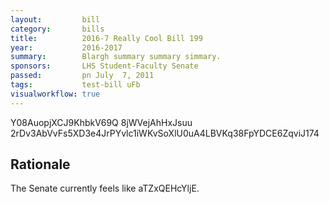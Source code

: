 ```yaml
---
layout:         bill
category:       bills
title:          2016-7 Really Cool Bill 199
year:           2016-2017
summary:        Blargh summary summary simmary.
sponsors:       LHS Student-Faculty Senate
passed:         pn July  7, 2011
tags:           test-bill uFb
visualworkflow: true
---
```



Y08AuopjXCJ9KhbkV69Q 8jWVejAhHxJsuu 2rDv3AbVvFs5XD3e4JrPYvlc1iWKvSoXlU0uA4LBVKq38FpYDCE6ZqviJ174 




Rationale
---------
The Senate currently feels like aTZxQEHcYljE.
